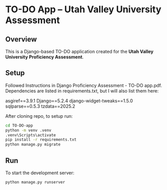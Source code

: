 # TO-DO App – Utah Valley University Assessment

## Overview
This is a Django-based TO-DO application created for the **Utah Valley University Proficiency Assessment**.

## Setup
Followed Instructions in Django Proficiency Assessment - TO-DO app.pdf. Dependencies are listed in requirements.txt, but I will also list them here: 

asgiref==3.9.1
Django==5.2.4
django-widget-tweaks==1.5.0
sqlparse==0.5.3
tzdata==2025.2

After cloning repo, to setup run: 
```bash
cd TO-DO-app
python -m venv .venv              
.venv\Scripts\activate        
pip install -r requirements.txt
python manage.py migrate

```

## Run
To start the development server:

```bash
python manage.py runserver
